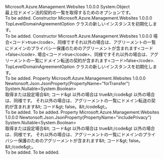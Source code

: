 <Type Name="TopLevelDomainAgreementOption" FullName="Microsoft.Azure.Management.WebSites.Models.TopLevelDomainAgreementOption">
  <TypeSignature Language="C#" Value="public class TopLevelDomainAgreementOption" />
  <TypeSignature Language="ILAsm" Value=".class public auto ansi beforefieldinit TopLevelDomainAgreementOption extends System.Object" />
  <TypeSignature Language="DocId" Value="T:Microsoft.Azure.Management.WebSites.Models.TopLevelDomainAgreementOption" />
  <TypeSignature Language="VB.NET" Value="Public Class TopLevelDomainAgreementOption" />
  <TypeSignature Language="F#" Value="type TopLevelDomainAgreementOption = class" />
  <AssemblyInfo>
    <AssemblyName>Microsoft.Azure.Management.Websites</AssemblyName>
    <AssemblyVersion>1.0.0.0</AssemblyVersion>
  </AssemblyInfo>
  <Base>
    <BaseTypeName>System.Object</BaseTypeName>
  </Base>
  <Interfaces />
  <Docs>
    <summary>
            最上位ドメイン法的契約の一覧を取得するためのオプションです。
            </summary>
    <remarks>To be added.</remarks>
  </Docs>
  <Members>
    <Member MemberName=".ctor">
      <MemberSignature Language="C#" Value="public TopLevelDomainAgreementOption ();" />
      <MemberSignature Language="ILAsm" Value=".method public hidebysig specialname rtspecialname instance void .ctor() cil managed" />
      <MemberSignature Language="DocId" Value="M:Microsoft.Azure.Management.WebSites.Models.TopLevelDomainAgreementOption.#ctor" />
      <MemberSignature Language="VB.NET" Value="Public Sub New ()" />
      <MemberType>Constructor</MemberType>
      <AssemblyInfo>
        <AssemblyName>Microsoft.Azure.Management.Websites</AssemblyName>
        <AssemblyVersion>1.0.0.0</AssemblyVersion>
      </AssemblyInfo>
      <Parameters />
      <Docs>
        <summary>
            TopLevelDomainAgreementOption クラスの新しいインスタンスを初期化します。
            </summary>
        <remarks>To be added.</remarks>
      </Docs>
    </Member>
    <Member MemberName=".ctor">
      <MemberSignature Language="C#" Value="public TopLevelDomainAgreementOption (Nullable&lt;bool&gt; includePrivacy = null, Nullable&lt;bool&gt; forTransfer = null);" />
      <MemberSignature Language="ILAsm" Value=".method public hidebysig specialname rtspecialname instance void .ctor(valuetype System.Nullable`1&lt;bool&gt; includePrivacy, valuetype System.Nullable`1&lt;bool&gt; forTransfer) cil managed" />
      <MemberSignature Language="DocId" Value="M:Microsoft.Azure.Management.WebSites.Models.TopLevelDomainAgreementOption.#ctor(System.Nullable{System.Boolean},System.Nullable{System.Boolean})" />
      <MemberSignature Language="VB.NET" Value="Public Sub New (Optional includePrivacy As Nullable(Of Boolean) = null, Optional forTransfer As Nullable(Of Boolean) = null)" />
      <MemberSignature Language="F#" Value="new Microsoft.Azure.Management.WebSites.Models.TopLevelDomainAgreementOption : Nullable&lt;bool&gt; * Nullable&lt;bool&gt; -&gt; Microsoft.Azure.Management.WebSites.Models.TopLevelDomainAgreementOption" Usage="new Microsoft.Azure.Management.WebSites.Models.TopLevelDomainAgreementOption (includePrivacy, forTransfer)" />
      <MemberType>Constructor</MemberType>
      <AssemblyInfo>
        <AssemblyName>Microsoft.Azure.Management.Websites</AssemblyName>
        <AssemblyVersion>1.0.0.0</AssemblyVersion>
      </AssemblyInfo>
      <Parameters>
        <Parameter Name="includePrivacy" Type="System.Nullable&lt;System.Boolean&gt;" />
        <Parameter Name="forTransfer" Type="System.Nullable&lt;System.Boolean&gt;" />
      </Parameters>
      <Docs>
        <param name="includePrivacy">場合&lt;コード&gt;true&lt;/code&gt;、同様ですそれ以外の場合は、アグリーメントの一覧にドメインのプライバシー保護のためのアグリーメントが含まれます&lt;コード&gt;false&lt;/code&gt;.</param>
        <param name="forTransfer">場合&lt;コード&gt;true&lt;/code&gt;、同様ですそれ以外の場合は、アグリーメントの一覧にドメイン転送の契約が含まれます&lt;コード&gt;false&lt;/code&gt;.</param>
        <summary>
            TopLevelDomainAgreementOption クラスの新しいインスタンスを初期化します。
            </summary>
        <remarks>To be added.</remarks>
      </Docs>
    </Member>
    <Member MemberName="ForTransfer">
      <MemberSignature Language="C#" Value="public Nullable&lt;bool&gt; ForTransfer { get; set; }" />
      <MemberSignature Language="ILAsm" Value=".property instance valuetype System.Nullable`1&lt;bool&gt; ForTransfer" />
      <MemberSignature Language="DocId" Value="P:Microsoft.Azure.Management.WebSites.Models.TopLevelDomainAgreementOption.ForTransfer" />
      <MemberSignature Language="VB.NET" Value="Public Property ForTransfer As Nullable(Of Boolean)" />
      <MemberSignature Language="F#" Value="member this.ForTransfer : Nullable&lt;bool&gt; with get, set" Usage="Microsoft.Azure.Management.WebSites.Models.TopLevelDomainAgreementOption.ForTransfer" />
      <MemberType>Property</MemberType>
      <AssemblyInfo>
        <AssemblyName>Microsoft.Azure.Management.Websites</AssemblyName>
        <AssemblyVersion>1.0.0.0</AssemblyVersion>
      </AssemblyInfo>
      <Attributes>
        <Attribute>
          <AttributeName>Newtonsoft.Json.JsonProperty(PropertyName="forTransfer")</AttributeName>
        </Attribute>
      </Attributes>
      <ReturnValue>
        <ReturnType>System.Nullable&lt;System.Boolean&gt;</ReturnType>
      </ReturnValue>
      <Docs>
        <summary>
            取得または設定場合&amp;lt; コード&amp;gt 以外の場合は true&amp;lt;/code&amp;gt 以外の場合は、同様です。 それ以外の場合は、アグリーメントの一覧にドメイン転送の契約が含まれます&amp;lt; コード&amp;gt; false。&amp;lt;/code&amp;gt;。
            </summary>
        <value>To be added.</value>
        <remarks>To be added.</remarks>
      </Docs>
    </Member>
    <Member MemberName="IncludePrivacy">
      <MemberSignature Language="C#" Value="public Nullable&lt;bool&gt; IncludePrivacy { get; set; }" />
      <MemberSignature Language="ILAsm" Value=".property instance valuetype System.Nullable`1&lt;bool&gt; IncludePrivacy" />
      <MemberSignature Language="DocId" Value="P:Microsoft.Azure.Management.WebSites.Models.TopLevelDomainAgreementOption.IncludePrivacy" />
      <MemberSignature Language="VB.NET" Value="Public Property IncludePrivacy As Nullable(Of Boolean)" />
      <MemberSignature Language="F#" Value="member this.IncludePrivacy : Nullable&lt;bool&gt; with get, set" Usage="Microsoft.Azure.Management.WebSites.Models.TopLevelDomainAgreementOption.IncludePrivacy" />
      <MemberType>Property</MemberType>
      <AssemblyInfo>
        <AssemblyName>Microsoft.Azure.Management.Websites</AssemblyName>
        <AssemblyVersion>1.0.0.0</AssemblyVersion>
      </AssemblyInfo>
      <Attributes>
        <Attribute>
          <AttributeName>Newtonsoft.Json.JsonProperty(PropertyName="includePrivacy")</AttributeName>
        </Attribute>
      </Attributes>
      <ReturnValue>
        <ReturnType>System.Nullable&lt;System.Boolean&gt;</ReturnType>
      </ReturnValue>
      <Docs>
        <summary>
            取得または設定場合&amp;lt; コード&amp;gt 以外の場合は true&amp;lt;/code&amp;gt 以外の場合は、同様です。 それ以外の場合は、アグリーメントの一覧にドメインのプライバシー保護のためのアグリーメントが含まれます&amp;lt; コード&amp;gt; false。&amp;lt;/code&amp;gt;。
            </summary>
        <value>To be added.</value>
        <remarks>To be added.</remarks>
      </Docs>
    </Member>
  </Members>
</Type>
